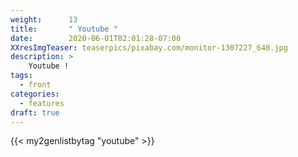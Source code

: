 ```yaml
---
weight:      13
title:       " Youtube "
date:        2020-06-01T02:01:28-07:00
XXresImgTeaser: teaserpics/pixabay.com/monitor-1307227_640.jpg
description: >
    Youtube !
tags:
  - front
categories:
  - features
draft: true
---
```


{{< my2genlistbytag "youtube" >}}

